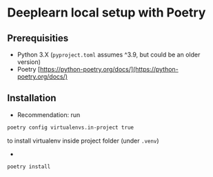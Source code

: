 # Deeplearn local setup with Poetry

## Prerequisities

- Python 3.X (`pyproject.toml` assumes ^3.9, but could be an older version)
- Poetry [https://python-poetry.org/docs/](https://python-poetry.org/docs/)

## Installation

- Recommendation: run

```bash
poetry config virtualenvs.in-project true
```

to install virtualenv inside project folder (under `.venv`)

-

```bash
poetry install
```
